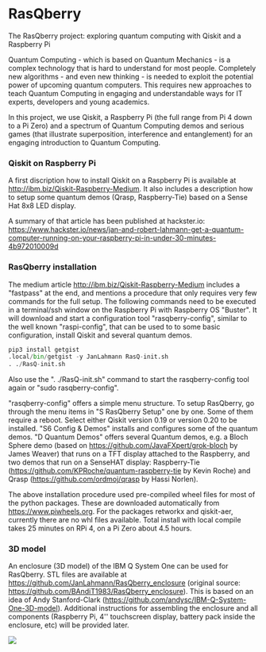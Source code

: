 # RasQberry
The RasQberry project: exploring quantum computing with Qiskit and a Raspberry Pi

Quantum Computing - which is based on Quantum Mechanics - is a complex technology that is hard to understand for most people. Completely new algorithms - and even new thinking - is needed to exploit the potential power of upcoming quantum computers. This requires new approaches to teach Quantum Computing in engaging and understandable ways for IT experts, developers and young academics.

In this project, we use Qiskit, a Raspberry Pi (the full range from Pi 4 down to a Pi Zero) and a spectrum of Quantum Computing demos and serious games (that illustrate superposition, interference and entanglement) for an engaging introduction to Quantum Computing.

### Qiskit on Raspberry Pi
A first discription how to install Qiskit on a Raspberry Pi is available at http://ibm.biz/Qiskit-Raspberry-Medium. It also includes a description how to setup some quantum demos (Qrasp, Raspberry-Tie) based on a Sense Hat 8x8 LED display.

A summary of that article has been published at hackster.io: https://www.hackster.io/news/jan-and-robert-lahmann-get-a-quantum-computer-running-on-your-raspberry-pi-in-under-30-minutes-4b972010009d

### RasQberry installation
The medium article http://ibm.biz/Qiskit-Raspberry-Medium includes a "fastpass" at the end, and mentions a procedure that only requires very few commands for the full setup. The following commands need to be executed in a terminal/ssh window on the Raspberry Pi with Raspberry OS "Buster". It will download and start a configuration tool "rasqberry-config", similar to the well known "raspi-config", that can be used to to some basic configuration, install Qiskit and several quantum demos. 
```python
pip3 install getgist
.local/bin/getgist -y JanLahmann RasQ-init.sh
. ./RasQ-init.sh
```

Also use the ". ./RasQ-init.sh" command to start the rasqberry-config tool again or "sudo rasqberry-config".

"rasqberry-config" offers a simple menu structure. To setup RasQberry, go through the menu items in "S RasQberry Setup" one by one. Some of them require a reboot. Select either Qiskit version 0.19 or version 0.20 to be installed. "S6 Config & Demos" installs and configures some of the quantum demos.
"D Quantum Demos" offers several Quantum demos, e.g. a Bloch Sphere demo (based on https://github.com/JavaFXpert/grok-bloch by James Weaver) that runs on a TFT display attached to the Raspberry, and two demos that run on a SenseHAT display: Raspberry-Tie (https://github.com/KPRoche/quantum-raspberry-tie by Kevin Roche) and Qrasp (https://github.com/ordmoj/qrasp by Hassi Norlen).


The above installation procedure used pre-compiled wheel files for most of the python packages. These are downloaded automatically from https://www.piwheels.org.
For the packages retworkx and qiskit-aer, currently there are no whl files available. Total install with local compile takes 25 minutes on RPi 4, on a Pi Zero about 4.5 hours.

### 3D model
An enclosure (3D model) of the IBM Q System One can be used for RasQberry. STL files are available at https://github.com/JanLahmann/RasQberry_enclosure (original source: https://github.com/BAndiT1983/RasQberry_enclosure). This is based on an idea of Andy Stanford-Clark (https://github.com/andysc/IBM-Q-System-One-3D-model). Additional instructions for assembling the enclosure and all components (Raspberry Pi, 4'' touchscreen display, battery pack inside the enclosure, etc) will be provided later.

[![](http://img.youtube.com/vi/QkLW0Yw_pmg/0.jpg)](http://www.youtube.com/watch?v=QkLW0Yw_pmg "RasQberry 3D model draft")
